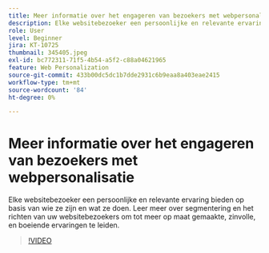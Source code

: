 ```yaml
---
title: Meer informatie over het engageren van bezoekers met webpersonalisatie
description: Elke websitebezoeker een persoonlijke en relevante ervaring bieden op basis van wie ze zijn en wat ze doen. Leer meer over segmentering en het richten van uw websitebezoekers om tot meer op maat gemaakte, zinvolle, en boeiende ervaringen te leiden.
role: User
level: Beginner
jira: KT-10725
thumbnail: 345405.jpeg
exl-id: bc772311-71f5-4b54-a5f2-c88a04621965
feature: Web Personalization
source-git-commit: 433b00dc5dc1b7dde2931c6b9eaa8a403eae2415
workflow-type: tm+mt
source-wordcount: '84'
ht-degree: 0%

---
```


# Meer informatie over het engageren van bezoekers met webpersonalisatie

Elke websitebezoeker een persoonlijke en relevante ervaring bieden op basis van wie ze zijn en wat ze doen. Leer meer over segmentering en het richten van uw websitebezoekers om tot meer op maat gemaakte, zinvolle, en boeiende ervaringen te leiden.

>[!VIDEO](https://video.tv.adobe.com/v/345405/?quality=12&learn=on)
